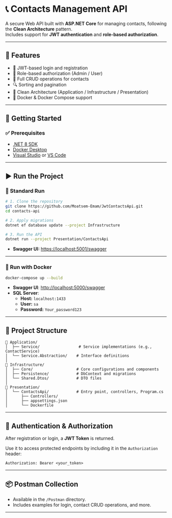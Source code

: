 # 📞 Contacts Management API

A secure Web API built with **ASP.NET Core** for managing contacts, following the **Clean Architecture** pattern.  
Includes support for **JWT authentication** and **role-based authorization**.

---

## 🔧 Features

- 🔐 JWT-based login and registration
- 👥 Role-based authorization (Admin / User)
- 📇 Full CRUD operations for contacts
- 🔍 Sorting and pagination
- 🧱 Clean Architecture (Application / Infrastructure / Presentation)
- 🐳 Docker & Docker Compose support

---

## 🚀 Getting Started

### ✅ Prerequisites

- [.NET 8 SDK](https://dotnet.microsoft.com/en-us/download/dotnet/8.0)
- [Docker Desktop](https://www.docker.com/products/docker-desktop)
- [Visual Studio](https://visualstudio.microsoft.com/) or [VS Code](https://code.visualstudio.com/)

---

## ▶️ Run the Project

### 🔹 Standard Run

```bash
# 1. Clone the repository
git clone https://github.com/Moatsem-Emam/JwtContactsApi.git
cd contacts-api

# 2. Apply migrations
dotnet ef database update --project Infrastructure

# 3. Run the API
dotnet run --project Presentation/ContactsApi
```

- **Swagger UI:** [https://localhost:5001/swagger](https://localhost:5001/swagger)

---

### 🐳 Run with Docker

```bash
docker-compose up --build
```

- **Swagger UI**: [http://localhost:5000/swagger](http://localhost:5000/swagger)
- **SQL Server**:
  - **Host:** `localhost:1433`
  - **User:** `sa`
  - **Password:** `Your_password123`

---

## 📂 Project Structure

```plaintext
📁 Application/
│  ├── Service/                 # Service implementations (e.g., ContactService)
│  └── Service.Abstraction/    # Interface definitions
│
📁 Infrastructure/
│  ├── Core/                   # Core configurations and components
│  ├── Persistence/            # DbContext and migrations
│  └── Shared.Dtos/            # DTO files
│
📁 Presentation/
│  └── ContactsApi/            # Entry point, controllers, Program.cs
│      ├── Controllers/
│      ├── appsettings.json
│      └── Dockerfile
```

---

## 🔑 Authentication & Authorization

After registration or login, a **JWT Token** is returned.

Use it to access protected endpoints by including it in the `Authorization` header:

```http
Authorization: Bearer <your_token>
```

---

## 📦 Postman Collection

- Available in the `/Postman` directory.
- Includes examples for login, contact CRUD operations, and more.

---
